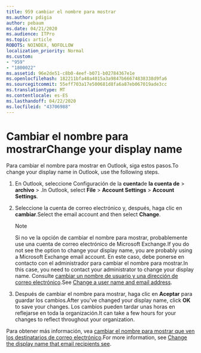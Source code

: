 ```yaml
---
title: 959 cambiar el nombre para mostrar
ms.author: pdigia
author: pebaum
ms.date: 04/21/2020
ms.audience: ITPro
ms.topic: article
ROBOTS: NOINDEX, NOFOLLOW
localization_priority: Normal
ms.custom:
- "959"
- "1800022"
ms.assetid: 96e2de51-c8b0-4eef-b071-b02784367e1e
ms.openlocfilehash: 182211bfa48a4015a3a9847b66674838338d9fa6
ms.sourcegitcommit: 55eff703a17e500681d8fa6a87eb067019ade3cc
ms.translationtype: MT
ms.contentlocale: es-ES
ms.lasthandoff: 04/22/2020
ms.locfileid: "43706988"
---
```

# <a name="change-your-display-name"></a><span data-ttu-id="229ce-102">Cambiar el nombre para mostrar</span><span class="sxs-lookup"><span data-stu-id="229ce-102">Change your display name</span></span>
  
<span data-ttu-id="229ce-103">Para cambiar el nombre para mostrar en Outlook, siga estos pasos.</span><span class="sxs-lookup"><span data-stu-id="229ce-103">To change your display name in Outlook, use the following steps.</span></span>
  
1. <span data-ttu-id="229ce-104">En Outlook, seleccione Configuración de la **cuenta**de **la cuenta de** \> **archivo** \> .</span><span class="sxs-lookup"><span data-stu-id="229ce-104">In Outlook, select **File** \> **Account Settings** \> **Account Settings**.</span></span>

2. <span data-ttu-id="229ce-105">Seleccione la cuenta de correo electrónico y, después, haga clic en **cambiar**.</span><span class="sxs-lookup"><span data-stu-id="229ce-105">Select the email account and then select **Change**.</span></span>

    > [!NOTE]
    > <span data-ttu-id="229ce-106">Si no ve la opción de cambiar el nombre para mostrar, probablemente use una cuenta de correo electrónico de Microsoft Exchange.</span><span class="sxs-lookup"><span data-stu-id="229ce-106">If you do not see the option to change your display name, you are probably using a Microsoft Exchange email account.</span></span> <span data-ttu-id="229ce-107">En este caso, debe ponerse en contacto con el administrador para cambiar el nombre para mostrar.</span><span class="sxs-lookup"><span data-stu-id="229ce-107">In this case, you need to contact your administrator to change your display name.</span></span> <span data-ttu-id="229ce-108">Consulte [cambiar un nombre de usuario y una dirección de correo electrónico](https://docs.microsoft.com/office365/admin/add-users/change-a-user-name-and-email-address).</span><span class="sxs-lookup"><span data-stu-id="229ce-108">See [Change a user name and email address](https://docs.microsoft.com/office365/admin/add-users/change-a-user-name-and-email-address).</span></span>
  
3. <span data-ttu-id="229ce-109">Después de cambiar el nombre para mostrar, haga clic en **Aceptar** para guardar los cambios.</span><span class="sxs-lookup"><span data-stu-id="229ce-109">After you've changed your display name, click **OK** to save your changes.</span></span> <span data-ttu-id="229ce-110">Los cambios pueden tardar unas horas en reflejarse en toda la organización.</span><span class="sxs-lookup"><span data-stu-id="229ce-110">It can take a few hours for your changes to reflect throughout your organization.</span></span>

<span data-ttu-id="229ce-111">Para obtener más información, vea [cambiar el nombre para mostrar que ven los destinatarios de correo electrónico](https://support.office.com/article/2b53331a-ba2a-4803-88dc-ac9fe376c8a9.aspx).</span><span class="sxs-lookup"><span data-stu-id="229ce-111">For more information, see [Change the display name that email recipients see](https://support.office.com/article/2b53331a-ba2a-4803-88dc-ac9fe376c8a9.aspx).</span></span>
  